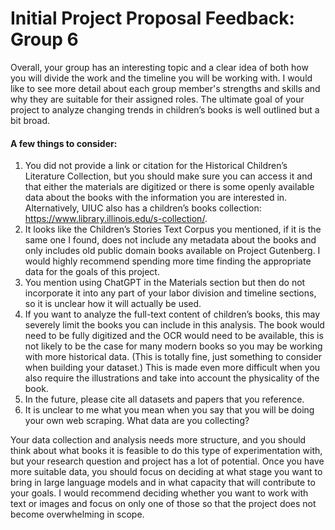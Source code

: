 # Initial Project Proposal Feedback: Group 6
Overall, your group has an interesting topic and a clear idea of both how you will divide the work and the timeline you will be working with. I would like to see more detail about each group member's strengths and skills and why they are suitable for their assigned roles. The ultimate goal of your project to analyze changing trends in children’s books is well outlined but a bit broad. 

#### A few things to consider: 
1. You did not provide a link or citation for the Historical Children’s Literature Collection, but you should make sure you can access it and that either the materials are digitized or there is some openly available data about the books with the information you are interested in. Alternatively, UIUC also has a children’s books collection: https://www.library.illinois.edu/s-collection/. 
2. It looks like the Children’s Stories Text Corpus you mentioned, if it is the same one I found, does not include any metadata about the books and only includes old public domain books available on Project Gutenberg. I would highly recommend spending more time finding the appropriate data for the goals of this project. 
3. You mention using ChatGPT in the Materials section but then do not incorporate it into any part of your labor division and timeline sections, so it is unclear how it will actually be used. 
4. If you want to analyze the full-text content of children’s books, this may severely limit the books you can include in this analysis. The book would need to be fully digitized and the OCR would need to be available, this is not likely to be the case for many modern books so you may be working with more historical data. (This is totally fine, just something to consider when building your dataset.) This is made even more difficult when you also require the illustrations and take into account the physicality of the book. 
5. In the future, please cite all datasets and papers that you reference. 
6. It is unclear to me what you mean when you say that you will be doing your own web scraping. What data are you collecting? 

Your data collection and analysis needs more structure, and you should think about what books it is feasible to do this type of experimentation with, but your research question and project has a lot of potential. Once you have more suitable data, you should focus on deciding at what stage you want to bring in large language models and in what capacity that will contribute to your goals. I would recommend deciding whether you want to work with text or images and focus on only one of those so that the project does not become overwhelming in scope. 
